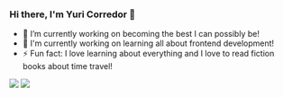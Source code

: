 ### Hi there, I'm Yuri Corredor 👋


- 🔭 I’m currently working on becoming the best I can possibly be!
- 🌱 I'm currently working on learning all about frontend development!
- ⚡ Fun fact: I love learning about everything and I love to read fiction books about time travel!

<img src="https://github-readme-stats.vercel.app/api?username=YuriCorredorFocus&show_icons=true&theme=radical" />

<img src="https://github-readme-stats.vercel.app/api/top-langs/?username=YuriCorredorFocus&layout=compact&theme=radical" />